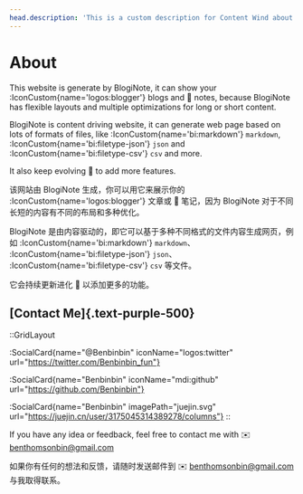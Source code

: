 ```yaml
---
head.description: 'This is a custom description for Content Wind about page.'
---
```


# About

This website is generate by BlogiNote, it can show your :IconCustom{name='logos:blogger'} blogs and :notebook: notes, because BlogiNote has flexible layouts and multiple optimizations for long or short content.

BlogiNote is content driving website, it can generate web page based on lots of formats of files, like :IconCustom{name='bi:markdown'} `markdown`, :IconCustom{name='bi:filetype-json'} `json` and :IconCustom{name='bi:filetype-csv'} `csv` and more.

It also keep evolving :muscle: to add more features.

该网站由 BlogiNote 生成，你可以用它来展示你的  :IconCustom{name='logos:blogger'} 文章或 :notebook: 笔记，因为 BlogiNote 对于不同长短的内容有不同的布局和多种优化。

BlogiNote 是由内容驱动的，即它可以基于多种不同格式的文件内容生成网页，例如 :IconCustom{name='bi:markdown'} `markdown`、 :IconCustom{name='bi:filetype-json'} `json`、 :IconCustom{name='bi:filetype-csv'} `csv` 等文件。

它会持续更新进化 :muscle: 以添加更多的功能。

## [Contact Me]{.text-purple-500}

::GridLayout

:SocialCard{name="@Benbinbin" iconName="logos:twitter" url="https://twitter.com/Benbinbin_fun"}

:SocialCard{name="Benbinbin" iconName="mdi:github" url="https://github.com/Benbinbin"}

:SocialCard{name="Benbinbin" imagePath="juejin.svg" url="https://juejin.cn/user/3175045314389278/columns"}
::

If you have any idea or feedback, feel free to contact me with :envelope: <a href="mailto:benthomsonbin@gmail.com" class="text-blue-400">benthomsonbin@gmail.com</a>

如果你有任何的想法和反馈，请随时发送邮件到 :envelope: <a href="mailto:benthomsonbin@gmail.com" class="text-blue-400">benthomsonbin@gmail.com</a> 与我取得联系。
